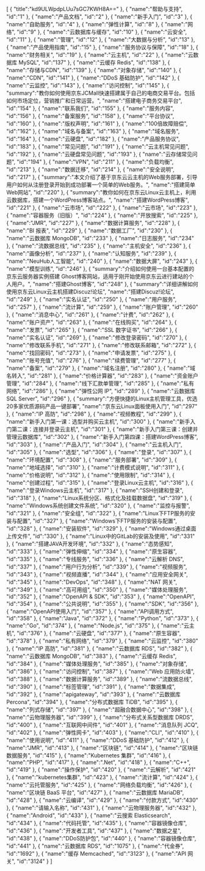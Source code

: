 [
	{
		"title":"kd9ULWpdpLUu7sGC7KWH8A=="
	},
	{
		"name":"帮助与支持",
		"id":"1"
	},
	{
		"name":"产品文档",
		"id":"2"
	},
	{
		"name":"新手入门",
		"id":"3"
	},
	{
		"name":"自助服务",
		"id":"4"
	},
	{
		"name":"弹性计算",
		"id":"8"
	},
	{
		"name":"网络",
		"id":"9"
	},
	{
		"name":"云数据库与缓存",
		"id":"10"
	},
	{
		"name":"云安全",
		"id":"11"
	},
	{
		"name":"管理",
		"id":"12"
	},
	{
		"name":"大数据与分析",
		"id":"13"
	},
	{
		"name":"产品使用指南",
		"id":"15"
	},
	{
		"name":"服务协议与保障",
		"id":"18"
	},
	{
		"name":"财务相关",
		"id":"19"
	},
	{
		"name":"云主机",
		"id":"22"
	},
	{
		"name":"云数据库 MySQL",
		"id":"137"
	},
	{
		"name":"云缓存 Redis",
		"id":"138"
	},
	{
		"name":"存储与CDN",
		"id":"139"
	},
	{
		"name":"对象存储",
		"id":"140"
	},
	{
		"name":"CDN",
		"id":"141"
	},
	{
		"name":"DDoS 基础防护",
		"id":"142"
	},
	{
		"name":"云监控",
		"id":"143"
	},
	{
		"name":"访问控制",
		"id":"145"
	},
	{
		"summary":"教你如何使用京东JCMall快速搭建属于自己的电商交易平台。包括如何市场定位，营销推广和日常运营。",
		"name":"搭建电子商务交易平台",
		"id":"154"
	},
	{
		"name":"联系我们",
		"id":"155"
	},
	{
		"name":"服务内容",
		"id":"156"
	},
	{
		"name":"备案服务",
		"id":"158"
	},
	{
		"name":"平台协议",
		"id":"160"
	},
	{
		"name":"版权声明",
		"id":"161"
	},
	{
		"name":"100倍故障赔偿",
		"id":"162"
	},
	{
		"name":"域名与备案",
		"id":"163"
	},
	{
		"name":"域名服务",
		"id":"164"
	},
	{
		"name":"云硬盘",
		"id":"182"
	},
	{
		"name":"产品服务协议",
		"id":"183"
	},
	{
		"name":"常见问题",
		"id":"191"
	},
	{
		"name":"云主机常见问题",
		"id":"192"
	},
	{
		"name":"云硬盘常见问题",
		"id":"193"
	},
	{
		"name":"云存储常见问题",
		"id":"194"
	},
	{
		"name":"VPN",
		"id":"211"
	},
	{
		"name":"负载均衡",
		"id":"213"
	},
	{
		"name":"数据迁移",
		"id":"214"
	},
	{
		"name":"安全说明",
		"id":"217"
	},
	{
		"summary":"本文介绍了基于京东云云主机的Web服务部署，引导用户如何从注册登录开始到成功部署一个简单的Web服务。",
		"name":"搭建简单Web网站",
		"id":"220"
	},
	{
		"summary":"教你如何在京东云Linux云主机上，利用云数据库，搭建一个WordPress博客站点。",
		"name":"搭建WordPress博客",
		"id":"221"
	},
	{
		"name":"云市场",
		"id":"222"
	},
	{
		"name":"云市场",
		"id":"223"
	},
	{
		"name":"容器服务（旧版）",
		"id":"224"
	},
	{
		"name":"开放搜索",
		"id":"225"
	},
	{
		"name":"JMR",
		"id":"227"
	},
	{
		"name":"数据计算服务",
		"id":"228"
	},
	{
		"name":"BI 报表",
		"id":"229"
	},
	{
		"name":"数据工厂",
		"id":"230"
	},
	{
		"name":"云数据库 MongoDB",
		"id":"233"
	},
	{
		"name":"日志服务",
		"id":"234"
	},
	{
		"name":"流数据总线",
		"id":"235"
	},
	{
		"name":"主机安全",
		"id":"236"
	},
	{
		"name":"画像分析",
		"id":"237"
	},
	{
		"name":"认知服务",
		"id":"239"
	},
	{
		"name":"NeuHub人工智能",
		"id":"240"
	},
	{
		"name":"数据大屏",
		"id":"243"
	},
	{
		"name":"模型训练",
		"id":"246"
	},
	{
		"summary":"介绍如何使用一台基本配置的京东云服务器实例搭建 Ghost博客网站，适用于刚开始使用京东云进行建站的个人用户。",
		"name":"搭建Ghost博客",
		"id":"248"
	},
	{
		"summary":"详细讲解如何使用京东云Linux云主机搭建Discuz!论坛",
		"name":"搭建Discuz!论坛",
		"id":"249"
	},
	{
		"name":"实名认证",
		"id":"250"
	},
	{
		"name":"用户服务",
		"id":"257"
	},
	{
		"name":"流计算",
		"id":"259"
	},
	{
		"name":"账户管理",
		"id":"260"
	},
	{
		"name":"消息中心",
		"id":"261"
	},
	{
		"name":"计费",
		"id":"262"
	},
	{
		"name":"账户资产",
		"id":"263"
	},
	{
		"name":"在线购买",
		"id":"264"
	},
	{
		"name":"发票",
		"id":"265"
	},
	{
		"name":"SSL 数字证书",
		"id":"266"
	},
	{
		"name":"实名认证",
		"id":"269"
	},
	{
		"name":"修改登录密码",
		"id":"270"
	},
	{
		"name":"修改联系手机",
		"id":"271"
	},
	{
		"name":"修改联系邮箱",
		"id":"272"
	},
	{
		"name":"找回密码",
		"id":"273"
	},
	{
		"name":"申请发票",
		"id":"275"
	},
	{
		"name":"账号充值",
		"id":"276"
	},
	{
		"name":"续费管理",
		"id":"277"
	},
	{
		"name":"备案",
		"id":"279"
	},
	{
		"name":"域名注册",
		"id":"280"
	},
	{
		"name":"域名转入",
		"id":"281"
	},
	{
		"name":"价格计算器",
		"id":"283"
	},
	{
		"name":"资金账户管理",
		"id":"284"
	},
	{
		"name":"线下汇款单管理",
		"id":"285"
	},
	{
		"name":"私有网络",
		"id":"286"
	},
	{
		"name":"弹性公网 IP",
		"id":"289"
	},
	{
		"name":"云数据库 SQL Server",
		"id":"296"
	},
	{
		"summary":"方便快捷的Linux主机管理工具，优选20多家优质源码产品一键部署",
		"name":"京东云Linux面板使用入门",
		"id":"297"
	},
	{
		"name":"IP 高防",
		"id":"298"
	},
	{
		"name":"视频教程",
		"id":"299"
	},
	{
		"name":"新手入门第一课：选型并购买云主机",
		"id":"300"
	},
	{
		"name":"新手入门第二课：连接并登录云主机",
		"id":"301"
	},
	{
		"name":"新手入门第三课：创建并管理云数据库",
		"id":"302"
	},
	{
		"name":"新手入门第四课：搭建WordPress博客",
		"id":"303"
	},
	{
		"name":"产品入门",
		"id":"304"
	},
	{
		"name":"云主机入门",
		"id":"305"
	},
	{
		"name":"选型",
		"id":"306"
	},
	{
		"name":"登录",
		"id":"307"
	},
	{
		"name":"环境配置",
		"id":"308"
	},
	{
		"name":"服务部署",
		"id":"309"
	},
	{
		"name":"地域选择",
		"id":"310"
	},
	{
		"name":"计费模式说明",
		"id":"311"
	},
	{
		"name":"价格说明",
		"id":"312"
	},
	{
		"name":"使用限制",
		"id":"314"
	},
	{
		"name":"创建过程",
		"id":"315"
	},
	{
		"name":"登录Linux云主机",
		"id":"316"
	},
	{
		"name":"登录Windows云主机",
		"id":"317"
	},
	{
		"name":"SSH创建和登录",
		"id":"318"
	},
	{
		"name":"Linux系统分区、格式化及挂载数据盘",
		"id":"319"
	},
	{
		"name":"Windows系统创建文件系统",
		"id":"320"
	},
	{
		"name":"监控与报警",
		"id":"321"
	},
	{
		"name":"安全组",
		"id":"322"
	},
	{
		"name":"Linux下FTP服务的安装与配置",
		"id":"327"
	},
	{
		"name":"Windows下FTP服务的安装与配置",
		"id":"328"
	},
	{
		"name":"安装软件",
		"id":"329"
	},
	{
		"name":"Windows通过桌面上传文件",
		"id":"330"
	},
	{
		"name":"Linux中的GitLab的安装及使用",
		"id":"331"
	},
	{
		"name":"搭建JAVA开发环境",
		"id":"332"
	},
	{
		"name":"态势感知",
		"id":"333"
	},
	{
		"name":"弹性伸缩",
		"id":"334"
	},
	{
		"name":"原生容器",
		"id":"335"
	},
	{
		"name":"专线服务",
		"id":"336"
	},
	{
		"name":"云解析 DNS",
		"id":"337"
	},
	{
		"name":"用户行为分析",
		"id":"339"
	},
	{
		"name":"视频服务",
		"id":"343"
	},
	{
		"name":"视频直播",
		"id":"344"
	},
	{
		"name":"应用安全网关",
		"id":"345"
	},
	{
		"name":"DevOps",
		"id":"348"
	},
	{
		"name":"NAT 网关",
		"id":"349"
	},
	{
		"name":"高可用组",
		"id":"350"
	},
	{
		"name":"媒体处理服务",
		"id":"352"
	},
	{
		"name":"OpenAPI & SDK",
		"id":"353"
	},
	{
		"name":"OpenAPI",
		"id":"354"
	},
	{
		"name":"公共说明",
		"id":"355"
	},
	{
		"name":"SDK",
		"id":"356"
	},
	{
		"name":"OpenAPI使用入门",
		"id":"357"
	},
	{
		"name":"API调用方式",
		"id":"358"
	},
	{
		"name":"Java",
		"id":"372"
	},
	{
		"name":"Python",
		"id":"373"
	},
	{
		"name":"Go",
		"id":"374"
	},
	{
		"name":"Node.js",
		"id":"375"
	},
	{
		"name":"云主机",
		"id":"376"
	},
	{
		"name":"云硬盘",
		"id":"377"
	},
	{
		"name":"原生容器",
		"id":"378"
	},
	{
		"name":"私有网络",
		"id":"379"
	},
	{
		"name":"云监控",
		"id":"380"
	},
	{
		"name":"IP 高防",
		"id":"381"
	},
	{
		"name":"云数据库 RDS",
		"id":"382"
	},
	{
		"name":"云数据库 MongoDB",
		"id":"383"
	},
	{
		"name":"云缓存 Redis",
		"id":"384"
	},
	{
		"name":"媒体处理服务",
		"id":"385"
	},
	{
		"name":"对象存储",
		"id":"386"
	},
	{
		"name":"访问控制",
		"id":"387"
	},
	{
		"name":"Web 应用防火墙",
		"id":"388"
	},
	{
		"name":"数据计算服务",
		"id":"389"
	},
	{
		"name":"流数据总线",
		"id":"390"
	},
	{
		"name":"标签管理",
		"id":"391"
	},
	{
		"name":"数据集成",
		"id":"392"
	},
	{
		"name":"apigateway",
		"id":"393"
	},
	{
		"name":"云数据库 Percona",
		"id":"394"
	},
	{
		"name":"分布式数据库 TiDB",
		"id":"395"
	},
	{
		"name":"列式存储",
		"id":"397"
	},
	{
		"name":"超融合数据中心",
		"id":"398"
	},
	{
		"name":"云物理服务器",
		"id":"399"
	},
	{
		"name":"分布式关系型数据库 DRDS",
		"id":"400"
	},
	{
		"name":"互联网中间件",
		"id":"401"
	},
	{
		"name":"消息队列 JCQ",
		"id":"402"
	},
	{
		"name":"弹性网卡",
		"id":"403"
	},
	{
		"name":"CLI",
		"id":"410"
	},
	{
		"name":"使用说明",
		"id":"411"
	},
	{
		"name":"DDoS 基础防护",
		"id":"412"
	},
	{
		"name":"JMR",
		"id":"413"
	},
	{
		"name":"区块链",
		"id":"414"
	},
	{
		"name":"区块链数据服务",
		"id":"415"
	},
	{
		"name":"Kubernetes 集群",
		"id":"416"
	},
	{
		"name":"PHP",
		"id":"417"
	},
	{
		"name":".Net",
		"id":"418"
	},
	{
		"name":"C++",
		"id":"419"
	},
	{
		"name":"操作保护",
		"id":"420"
	},
	{
		"name":"云解析",
		"id":"421"
	},
	{
		"name":"kubernetes集群",
		"id":"423"
	},
	{
		"name":"流计算",
		"id":"424"
	},
	{
		"name":"云托管服务",
		"id":"425"
	},
	{
		"name":"网络负载均衡",
		"id":"426"
	},
	{
		"name":"区块链 BaaS 平台",
		"id":"427"
	},
	{
		"name":"云数据库 MariaDB",
		"id":"428"
	},
	{
		"name":"云编译",
		"id":"429"
	},
	{
		"name":"付款方式",
		"id":"430"
	},
	{
		"name":"请输入名称",
		"id":"431"
	},
	{
		"name":"云物理服务器",
		"id":"432"
	},
	{
		"name":"Android",
		"id":"433"
	},
	{
		"name":"云搜索 Elasticsearch",
		"id":"434"
	},
	{
		"name":"代码托管",
		"id":"435"
	},
	{
		"name":"容器镜像仓库",
		"id":"436"
	},
	{
		"name":"开发者工具",
		"id":"437"
	},
	{
		"name":"数据之星",
		"id":"438"
	},
	{
		"name":"DDoS防护包",
		"id":"440"
	},
	{
		"name":"容器镜像仓库",
		"id":"441"
	},
	{
		"name":"云数据库 RDS",
		"id":"1075"
	},
	{
		"name":"代金券",
		"id":"1692"
	},
	{
		"name":"缓存 Memcached",
		"id":"3123"
	},
	{
		"name":"API 网关",
		"id":"3124"
	}
]